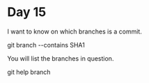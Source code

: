# Day 15

I want to know on which branches is a commit.

git branch --contains SHA1

You will list the branches in question.

git help branch
